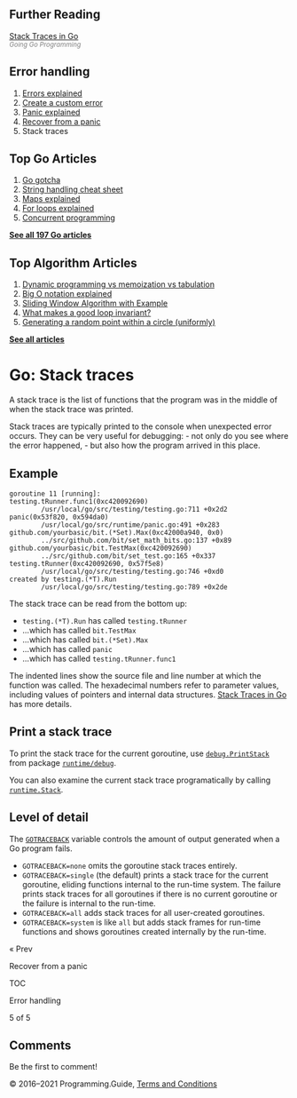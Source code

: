 



## Further Reading

[Stack Traces in Go](https://www.goinggo.net/2015/01/stack-traces-in-go.html)  
<span style="color: grey; font-style: italic; font-size: smaller">Going Go Programming</span>

## Error handling

1.  [Errors explained](errors-explained.html)
2.  [Create a custom error](create-error.html)
3.  [Panic explained](panic-explained.html)
4.  [Recover from a panic](recover-from-panic.html)
5.  Stack traces

## Top Go Articles

1.  [Go gotcha](go-gotcha.html)
2.  [String handling cheat sheet](string-functions-reference-cheat-sheet.html)
3.  [Maps explained](maps-explained.html)
4.  [For loops explained](for-loop.html)
5.  [Concurrent programming](go-concurrency-tutorial.html)

[**See all 197 Go articles**](index.html)



## Top Algorithm Articles

1.  [Dynamic programming vs memoization vs tabulation](../dynamic-programming-vs-memoization-vs-tabulation.html)
2.  [Big O notation explained](../big-o-notation-explained.html)
3.  [Sliding Window Algorithm with Example](../sliding-window-example.html)
4.  [What makes a good loop invariant?](../what-makes-a-good-loop-invariant.html)
5.  [Generating a random point within a circle (uniformly)](../random-point-within-circle.html)

[**See all articles**](../index.html)

# Go: Stack traces

A stack trace is the list of functions that the program was in the middle of when the stack trace was printed.

Stack traces are typically printed to the console when unexpected error occurs. They can be very useful for debugging: - not only do you see where the error happened, - but also how the program arrived in this place.

## Example

    goroutine 11 [running]:
    testing.tRunner.func1(0xc420092690)
            /usr/local/go/src/testing/testing.go:711 +0x2d2
    panic(0x53f820, 0x594da0)
            /usr/local/go/src/runtime/panic.go:491 +0x283
    github.com/yourbasic/bit.(*Set).Max(0xc42000a940, 0x0)
            ../src/github.com/bit/set_math_bits.go:137 +0x89
    github.com/yourbasic/bit.TestMax(0xc420092690)
            ../src/github.com/bit/set_test.go:165 +0x337
    testing.tRunner(0xc420092690, 0x57f5e8)
            /usr/local/go/src/testing/testing.go:746 +0xd0
    created by testing.(*T).Run
            /usr/local/go/src/testing/testing.go:789 +0x2de

The stack trace can be read from the bottom up:

- `testing.(*T).Run` has called `testing.tRunner`
- ...which has called `bit.TestMax`
- ...which has called `bit.(*Set).Max`
- ...which has called `panic`
- ...which has called `testing.tRunner.func1`

The indented lines show the source file and line number at which the function was called. The hexadecimal numbers refer to parameter values, including values of pointers and internal data structures. [Stack Traces in Go](https://www.goinggo.net/2015/01/stack-traces-in-go.html) has more details.

## Print a stack trace

To print the stack trace for the current goroutine, use [`debug.PrintStack`](https://golang.org/pkg/runtime/debug/#PrintStack) from package [`runtime/debug`](https://golang.org/pkg/runtime/debug/).

You can also examine the current stack trace programatically by calling [`runtime.Stack`](https://golang.org/pkg/runtime/#Stack).

## Level of detail

The [`GOTRACEBACK`](https://golang.org/pkg/runtime/#hdr-Environment_Variables) variable controls the amount of output generated when a Go program fails.

- `GOTRACEBACK=none` omits the goroutine stack traces entirely.
- `GOTRACEBACK=single` (the default) prints a stack trace for the current goroutine, eliding functions internal to the run-time system. The failure prints stack traces for all goroutines if there is no current goroutine or the failure is internal to the run-time.
- `GOTRACEBACK=all` adds stack traces for all user-created goroutines.
- `GOTRACEBACK=system` is like `all` but adds stack frames for run-time functions and shows goroutines created internally by the run-time.

<a href="recover-from-panic.html" class="prev"></a>

« Prev

Recover from a panic

[](go-errors-tutorial.html)

TOC

Error handling

5 of 5

## Comments

Be the first to comment!

© 2016–2021 Programming.Guide, [Terms and Conditions](../terms-and-conditions.html)
